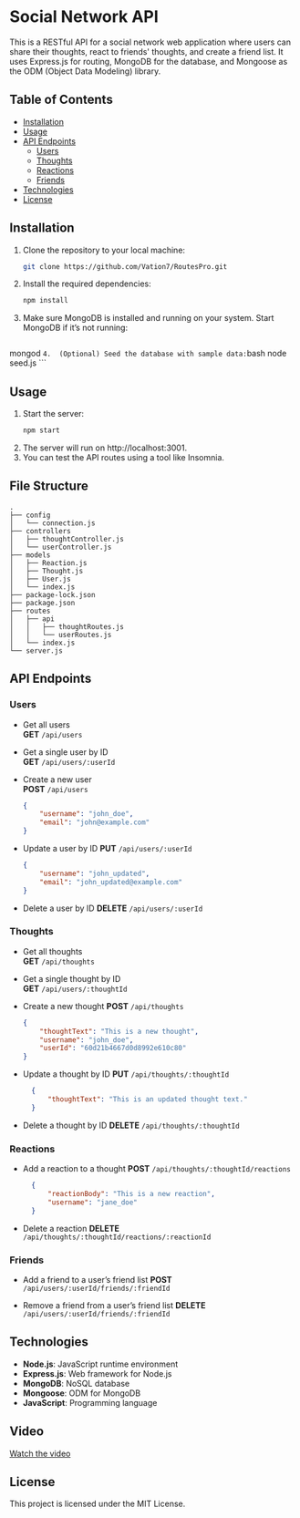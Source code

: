 # Social Network API

This is a RESTful API for a social network web application where users can share their thoughts, react to friends' thoughts, and create a friend list. It uses Express.js for routing, MongoDB for the database, and Mongoose as the ODM (Object Data Modeling) library.

## Table of Contents

- [Installation](#installation)
- [Usage](#usage)
- [API Endpoints](#api-endpoints)
  - [Users](#users)
  - [Thoughts](#thoughts)
  - [Reactions](#reactions)
  - [Friends](#friends)
- [Technologies](#technologies)
- [License](#license)

## Installation

1. Clone the repository to your local machine:
   ```bash
   git clone https://github.com/Vation7/RoutesPro.git
   ```
2. Install the required dependencies:
    ```bash
   npm install
   ```
3.	Make sure MongoDB is installed and running on your system. Start MongoDB if it’s not running:
    ```bash
   mongod
    ```
4.	(Optional) Seed the database with sample data:
    ```bash
    node seed.js
    ```

## Usage

1.	Start the server:
    ```bash
    npm start
    ```
2.	The server will run on http://localhost:3001.
3.	You can test the API routes using a tool like Insomnia.

## File Structure
```
.
├── config
│   └── connection.js
├── controllers
│   ├── thoughtController.js
│   └── userController.js
├── models
│   ├── Reaction.js
│   ├── Thought.js
│   ├── User.js
│   └── index.js
├── package-lock.json
├── package.json
├── routes
│   ├── api
│   │   ├── thoughtRoutes.js
│   │   └── userRoutes.js
│   └── index.js
└── server.js
```

## API Endpoints

### Users
- Get all users  
  **GET** `/api/users`

- Get a single user by ID  
  **GET** `/api/users/:userId`

- Create a new user  
  **POST** `/api/users`  
    ```json
    {
        "username": "john_doe",
        "email": "john@example.com"
    }
    ```

- Update a user by ID
  **PUT** `/api/users/:userId`
    ```json
    {
        "username": "john_updated",
        "email": "john_updated@example.com"
    }
    ```

- Delete a user by ID
  **DELETE** `/api/users/:userId`
    
### Thoughts
- Get all thoughts  
  **GET** `/api/thoughts`

- Get a single thought by ID  
  **GET** `/api/users/:thoughtId`

- Create a new thought 
  **POST** `/api/thoughts`
    ```json
    {
        "thoughtText": "This is a new thought",
        "username": "john_doe",
        "userId": "60d21b4667d0d8992e610c80"
    }
    ```

- Update a thought by ID
  **PUT** `/api/thoughts/:thoughtId`
  ```json
    {
        "thoughtText": "This is an updated thought text."
    }
    ```

- Delete a thought by ID
  **DELETE** `/api/thoughts/:thoughtId`

### Reactions
- Add a reaction to a thought
  **POST** `/api/thoughts/:thoughtId/reactions`
  ```json
    {
        "reactionBody": "This is a new reaction",
        "username": "jane_doe"
    }
    ```

- Delete a reaction
  **DELETE** `/api/thoughts/:thoughtId/reactions/:reactionId`

### Friends
- Add a friend to a user’s friend list
  **POST** `/api/users/:userId/friends/:friendId`

- Remove a friend from a user’s friend list
  **DELETE** `/api/users/:userId/friends/:friendId`

## Technologies

- **Node.js**: JavaScript runtime environment
- **Express.js**: Web framework for Node.js
- **MongoDB**: NoSQL database
- **Mongoose**: ODM for MongoDB
- **JavaScript**: Programming language

## Video
[Watch the video](https://www.youtube.com/watch?v=example)


## License

This project is licensed under the MIT License.
